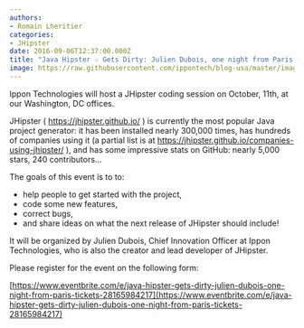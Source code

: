 ```yaml
---
authors:
- Romain Lheritier
categories:
- JHipster
date: 2016-09-06T12:37:00.000Z
title: "Java Hipster ☆ Gets Dirty: Julien Dubois, one night from Paris - Oct 11th in DC"
image: https://raw.githubusercontent.com/ippontech/blog-usa/master/images/2016/12/javahipster-1-1.jpg
---
```


<span style="font-weight: 400;">Ippon Technologies will host a JHipster coding session on October, 11th, at our Washington, DC offices.</span>

<span style="font-weight: 400;">JHipster ( </span>[<span style="font-weight: 400;">https://jhipster.github.io/</span>](https://jhipster.github.io/)<span style="font-weight: 400;"> ) is currently the most popular Java project generator: it has been installed nearly 300,000 times, has hundreds of companies using it (a partial list is at </span>[<span style="font-weight: 400;">https://jhipster.github.io/companies-using-jhipster/</span>](https://jhipster.github.io/companies-using-jhipster/)<span style="font-weight: 400;"> ), and has some impressive stats on GitHub: nearly 5,000 stars, 240 contributors…</span>

<span style="font-weight: 400;">The goals of this event is to to:</span>

- <span style="font-weight: 400;">help people to get started with the project,</span>
- <span style="font-weight: 400;">code some new features,</span>
- <span style="font-weight: 400;">correct bugs,</span>
- <span style="font-weight: 400;">and share ideas on what the next release of JHipster should include!</span>

<span style="font-weight: 400;">It will be organized by Julien Dubois, Chief Innovation Officer at Ippon Technologies, who is also the creator and lead developer of JHipster.</span>

<span style="font-weight: 400;">Please register for the event on the following form:</span>

[https://www.eventbrite.com/e/java-hipster-gets-dirty-julien-dubois-one-night-from-paris-tickets-28165984217](https://www.eventbrite.com/e/java-hipster-gets-dirty-julien-dubois-one-night-from-paris-tickets-28165984217)

